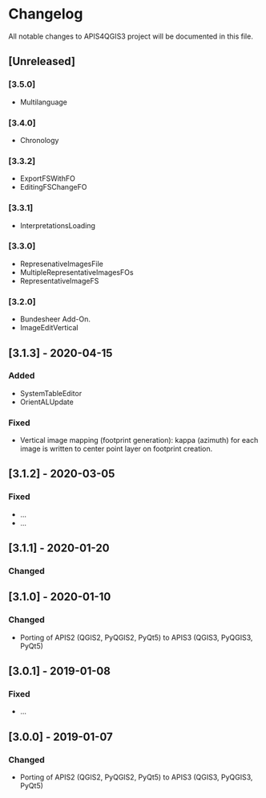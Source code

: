 # Changelog
All notable changes to APIS4QGIS3 project will be documented in this file.

## [Unreleased]
### [3.5.0]
- Multilanguage
### [3.4.0]
- Chronology
### [3.3.2]
- ExportFSWithFO
- EditingFSChangeFO
### [3.3.1]
- InterpretationsLoading
### [3.3.0]
- RepresenativeImagesFile
- MultipleRepresentativeImagesFOs
- RepresentativeImageFS
### [3.2.0]
- Bundesheer Add-On.
- ImageEditVertical
## [3.1.3] - 2020-04-15
### Added
- SystemTableEditor
- OrientALUpdate 
### Fixed
- Vertical image mapping (footprint generation): kappa (azimuth) for each image is written to center point layer on footprint creation.
## [3.1.2] - 2020-03-05
### Fixed
- ...
- ...
## [3.1.1] - 2020-01-20
### Changed
## [3.1.0] - 2020-01-10
### Changed
- Porting of APIS2 (QGIS2, PyQGIS2, PyQt5) to APIS3 (QGIS3, PyQGIS3, PyQt5)
## [3.0.1] - 2019-01-08
### Fixed
- ...
## [3.0.0] - 2019-01-07
### Changed
- Porting of APIS2 (QGIS2, PyQGIS2, PyQt5) to APIS3 (QGIS3, PyQGIS3, PyQt5)
<!--
## [0.0.0] - 20XX-12-30
### Added
- for new features.
### Changed
- for changes in existing functionality.
### Deprecated
- for once-stable features removed in upcoming releases.
### Removed
- for deprecated features removed in this release.
### Fixed
- for any bug fixes.
### Security
- to invite users to upgrade in case of vulnerabilities.
-->